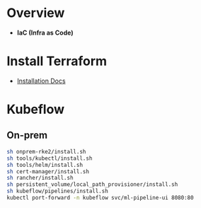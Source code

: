 # Overview
- **IaC (Infra as Code)**

# Install Terraform
- [Installation Docs](https://developer.hashicorp.com/terraform/install#linux)

# Kubeflow
## On-prem
```bash
sh onprem-rke2/install.sh
sh tools/kubectl/install.sh
sh tools/helm/install.sh
sh cert-manager/install.sh
sh rancher/install.sh
sh persistent_volume/local_path_provisioner/install.sh
sh kubeflow/pipelines/install.sh
kubectl port-forward -n kubeflow svc/ml-pipeline-ui 8080:80
```
